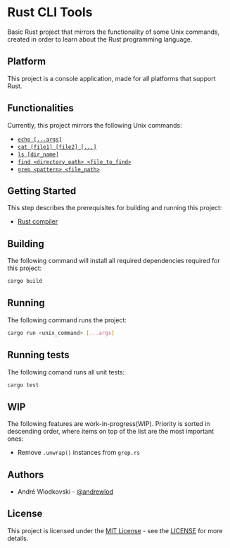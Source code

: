 # Rust CLI Tools
Basic Rust project that mirrors the functionality of some Unix commands, created in order to learn about the Rust programming language.

## Platform
This project is a console application, made for all platforms that support Rust.

## Functionalities
Currently, this project mirrors the following Unix commands:
- [`echo [...args]`](https://linux.die.net/man/1/echo)
- [`cat [file1] [file2] [...]`](https://linux.die.net/man/1/cat)
- [`ls [dir_name]`](https://linux.die.net/man/1/ls)
- [`find <directory_path> <file_to_find>`](https://linux.die.net/man/1/find)
- [`grep <pattern> <file_path>`](https://linux.die.net/man/1/grep)

## Getting Started
This step describes the prerequisites for building and running this project:
- [Rust compiler](https://www.rust-lang.org/en-US/tools/install)

## Building
The following command will install all required dependencies required for this project:
```sh
cargo build
```

## Running
The following command runs the project:
```sh
cargo run <unix_command> [...args]
```

## Running tests
The following comand runs all unit tests:
```sh
cargo test
```

## WIP
The following features are work-in-progress(WIP). Priority is sorted in descending order, where items on top of the list are the most important ones:
- Remove `.unwrap()` instances from `grep.rs`

## Authors
- André Wlodkovski - [@andrewlod](https://github.com/andrewlod)

## License
This project is licensed under the [MIT License](https://opensource.org/license/mit) - see the [LICENSE](LICENSE) for more details.